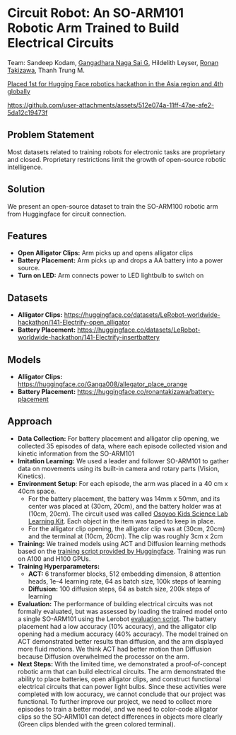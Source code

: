 # Circuit Robot: An SO-ARM101 Robotic Arm Trained to Build Electrical Circuits

Team: Sandeep Kodam, [Gangadhara Naga Sai G](https://linkedin.com/in/gangadhara-sai), Hildelith Leyser, [Ronan Takizawa](https://linkedin.com/in/ronantakizawa), Thanh Trung M.

[Placed 1st for Hugging Face robotics hackathon in the Asia region and 4th globally](https://huggingface.co/spaces/LeRobot-worldwide-hackathon/all-winners)

https://github.com/user-attachments/assets/512e074a-11ff-47ae-afe2-5da12c19473f

## Problem Statement
Most datasets related to training robots for electronic tasks are proprietary and closed. Proprietary restrictions limit the growth of open-source robotic intelligence.

## Solution
We present an open-source dataset to train the SO-ARM100 robotic arm from Huggingface for circuit connection. 

## Features
- **Open Alligator Clips:** Arm picks up and opens alligator clips
- **Battery Placement:** Arm picks up and drops a AA battery into a power source.
- **Turn on LED:** Arm connects power to LED lightbulb to switch on

## Datasets
- **Alligator Clips:** https://huggingface.co/datasets/LeRobot-worldwide-hackathon/141-Electrify-open_alligator
- **Battery Placement:** https://huggingface.co/datasets/LeRobot-worldwide-hackathon/141-Electrify-insertbattery

## Models
- **Alligator Clips:** https://huggingface.co/Ganga008/allegator_place_orange
- **Battery Placement:** https://huggingface.co/ronantakizawa/battery-placement

## Approach
- **Data Collection:** For battery placement and alligator clip opening, we collected 35 episodes of data, where each episode collected vision and kinetic information from the SO-ARM101
- **Imitation Learning:** We used a leader and follower SO-ARM101 to gather data on movements using its built-in camera and rotary parts (Vision, Kinetics).
- **Environment Setup**: For each episode, the arm was placed in a 40 cm x 40cm space.
  - For the battery placement, the battery was 14mm x 50mm, and its center was placed at (30cm, 20cm), and the battery holder was at (10cm, 20cm). The circuit used was called [Osoyoo Kids Science Lab Learning Kit](https://osoyoo.com/2018/08/22/user-manual-of-children-science-lab-learning-kit/). Each object in the item was taped to keep in place.
  - For the alligator clip opening, the alligator clip was at (30cm, 20cm) and the terminal at (10cm, 20cm). The clip was roughly 3cm x 2cm
- **Training:** We trained models using ACT and Diffusion learning methods based on the [training script provided by Huggingface](https://huggingface.co/docs/lerobot/il_robots#train-a-policy). Training was run on A100 and H100 GPUs.
- **Training Hyperparameters:**
  - **ACT:** 6 transformer blocks, 512 embedding dimension, 8 attention heads, 1e–4 learning rate, 64 as batch size, 100k steps of learning
  - **Diffusion:** 100 diffusion steps, 64 as batch size, 200k steps of learning
- **Evaluation:** The performance of building electrical circuits was not formally evaluated, but was assessed by loading the trained model onto a single SO-ARM101 using the Lerobot [evaluation script](https://huggingface.co/docs/lerobot/il_robots#train-a-policy). The battery placement had a low accuracy (10% accuracy), and the alligator clip opening had a medium accuracy (40% accuracy). The model trained on ACT demonstrated better results than diffusion, and the arm displayed more fluid motions. We think ACT had better motion than Diffusion because Diffusion overwhelmed the processor on the arm.
- **Next Steps:** With the limited time, we demonstrated a proof-of-concept robotic arm that can build electrical circuits. The arm demonstrated the ability to place batteries, open alligator clips, and construct functional electrical circuits that can power light bulbs. Since these activities were completed with low accuracy, we cannot conclude that our project was functional. To further improve our project, we need to collect more episodes to train a better model, and we need to color-code alligator clips so the SO-ARM101 can detect differences in objects more clearly (Green clips blended with the green colored terminal).






